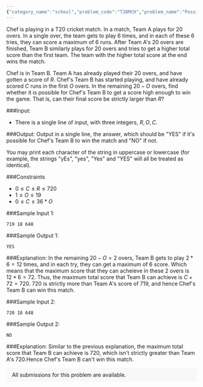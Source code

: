 ```yaml
---
{"category_name":"school","problem_code":"T20MCH","problem_name":"Possible Victory","problemComponents":{"constraints":"","constraintsState":false,"subtasks":"","subtasksState":false,"inputFormat":"","inputFormatState":false,"outputFormat":"","outputFormatState":false,"sampleTestCases":{}},"video_editorial_url":"https://youtu.be/w0tbfPqC9GM","languages_supported":{"0":"CPP14","1":"C","2":"JAVA","3":"PYTH 3.6","4":"CPP17","5":"PYTH","6":"PYP3","7":"CS2","8":"ADA","9":"PYPY","10":"TEXT","11":"PAS fpc","12":"NODEJS","13":"RUBY","14":"PHP","15":"GO","16":"HASK","17":"TCL","18":"PERL","19":"SCALA","20":"LUA","21":"kotlin","22":"BASH","23":"JS","24":"LISP sbcl","25":"rust","26":"PAS gpc","27":"BF","28":"CLOJ","29":"R","30":"D","31":"CAML","32":"FORT","33":"ASM","34":"swift","35":"FS","36":"WSPC","37":"LISP clisp","38":"SQL","39":"SCM guile","40":"PERL6","41":"ERL","42":"CLPS","43":"ICK","44":"NICE","45":"PRLG","46":"ICON","47":"COB","48":"SCM chicken","49":"PIKE","50":"SCM qobi","51":"ST","52":"SQLQ","53":"NEM"},"max_timelimit":0.5,"source_sizelimit":50000,"problem_author":"daanish_adm","problem_tester":"","date_added":"25-03-2021","tags":{"0":"cakewalk","1":"daanish_adm","2":"start2"},"problem_difficulty_level":"Cakewalk","best_tag":"","editorial_url":"https://discuss.codechef.com/problems/T20MCH","time":{"view_start_date":1616938200,"submit_start_date":1616938200,"visible_start_date":1616938200,"end_date":1735669800},"is_direct_submittable":false,"problemDiscussURL":"https://discuss.codechef.com/search?q=T20MCH","is_proctored":false,"visitedContests":{},"layout":"problem"}
---
```

Chef is playing in a T20 cricket match. In a match, Team A plays for 20 overs. In a single over, the team gets to play 6 times, and in each of these 6 tries, they can score a maximum of 6 runs. After Team A's 20 overs are finished, Team B similarly plays for 20 overs and tries to get a higher total score than the first team. The team with the higher total score at the end wins the match.

Chef is in Team B. Team A has already played their 20 overs, and have gotten a score of $R$. Chef's Team B has started playing, and have already scored $C$ runs in the first $O$ overs. In the remaining $20 - O$ overs, find whether it is possible for Chef's Team B to get a score high enough to win the game. That is, can their final score be strictly larger than $R$?

###Input:
- There is a single line of input, with three integers, $R, O, C$. 

###Output:
Output in a single line, the answer, which should be "YES" if it's possible for Chef's Team B  to win the match and "NO" if not.

You may print each character of the string in uppercase or lowercase (for example, the strings "yEs", "yes", "Yes" and "YES" will all be treated as identical).

###Constraints 
- $0 \leq C \leq R \leq 720$
- $1 \leq O \leq 19$
- $0 \leq C \leq 36 * O$

###Sample Input 1:
```
719 18 648
```	

###Sample Output 1:
```
YES
```
	
###Explanation:
In the remaining $20-O = 2$ overs, Team B gets to play $2*6 = 12$ times, and in each try, they can get a maximum of 6 score. Which means that the maximum score that they can acheieve in these 2 overs is $12*6 = 72$. Thus, the maximum total score that Team B can achieve is $C+72 = 720$. $720$ is strictly more than Team A's score of $719$, and hence Chef's Team B can win this match.

###Sample Input 2:
```
720 18 648
```	

###Sample Output 2:
```
NO
```
	
###Explanation:
Similar to the previous explanation, the maximum total score that Team B can achieve is $720$, which isn't strictly greater than Team A's $720$.Hence Chef's Team B can't win this match.
<aside style='background: #f8f8f8;padding: 10px 15px;'><div>All submissions for this problem are available.</div></aside>